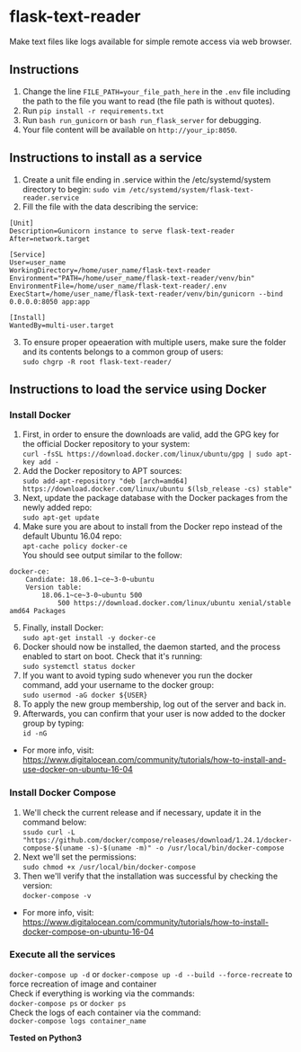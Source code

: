 # flask-text-reader
Make text files like logs available for simple remote access via web browser.
## Instructions
1) Change the line `FILE_PATH=your_file_path_here` in the `.env` file including the path to the file you want to read (the file path is without quotes).
2) Run `pip install -r requirements.txt`
3) Run `bash run_gunicorn` or `bash run_flask_server` for debugging.
4) Your file content will be available on `http://your_ip:8050`.
## Instructions to install as a service
1) Create a unit file ending in .service within the /etc/systemd/system directory to begin:
`sudo vim /etc/systemd/system/flask-text-reader.service`
2) Fill the file with the data describing the service:
```
[Unit]
Description=Gunicorn instance to serve flask-text-reader
After=network.target

[Service]
User=user_name
WorkingDirectory=/home/user_name/flask-text-reader
Environment="PATH=/home/user_name/flask-text-reader/venv/bin"
EnvironmentFile=/home/user_name/flask-text-reader/.env
ExecStart=/home/user_name/flask-text-reader/venv/bin/gunicorn --bind 0.0.0.0:8050 app:app

[Install]
WantedBy=multi-user.target
```
3) To ensure proper opeaeration with multiple users, make sure the folder and its contents belongs to a common group of users:  
`sudo chgrp -R root flask-text-reader/`  
## Instructions to load the service using Docker
### Install Docker
1. First, in order to ensure the downloads are valid, add the GPG key for the official Docker repository to your system:  
`curl -fsSL https://download.docker.com/linux/ubuntu/gpg | sudo apt-key add -`
2. Add the Docker repository to APT sources:  
`sudo add-apt-repository "deb [arch=amd64] https://download.docker.com/linux/ubuntu $(lsb_release -cs) stable"`
3. Next, update the package database with the Docker packages from the newly added repo:  
`sudo apt-get update`
4. Make sure you are about to install from the Docker repo instead of the default Ubuntu 16.04 repo:  
`apt-cache policy docker-ce`  
 You should see output similar to the follow:  
```
docker-ce:
    Candidate: 18.06.1~ce~3-0~ubuntu
    Version table:
        18.06.1~ce~3-0~ubuntu 500
            500 https://download.docker.com/linux/ubuntu xenial/stable amd64 Packages
```
5. Finally, install Docker:  
`sudo apt-get install -y docker-ce`
6. Docker should now be installed, the daemon started, and the process enabled to start on boot. Check that it's running:  
`sudo systemctl status docker`
7. If you want to avoid typing sudo whenever you run the docker command, add your username to the docker group:  
`sudo usermod -aG docker ${USER}`
8. To apply the new group membership, log out of the server and back in.
9. Afterwards, you can confirm that your user is now added to the docker group by typing:  
`id -nG`  

- For more info, visit: https://www.digitalocean.com/community/tutorials/how-to-install-and-use-docker-on-ubuntu-16-04
### Install Docker Compose
1. We'll check the current release and if necessary, update it in the command below:  
`ssudo curl -L "https://github.com/docker/compose/releases/download/1.24.1/docker-compose-$(uname -s)-$(uname -m)" -o /usr/local/bin/docker-compose`
2. Next we'll set the permissions:  
`sudo chmod +x /usr/local/bin/docker-compose`
3. Then we'll verify that the installation was successful by checking the version:  
`docker-compose -v`

- For more info, visit: https://www.digitalocean.com/community/tutorials/how-to-install-docker-compose-on-ubuntu-16-04
### Execute all the services
`docker-compose up -d` or `docker-compose up -d --build --force-recreate` to force recreation of image and container  
Check if everything is working via the commands:  
`docker-compose ps` or `docker ps`  
Check the logs of each container via the command:  
`docker-compose logs container_name`

**Tested on Python3**
